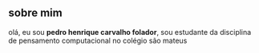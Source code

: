 ## sobre mim ##
olá, eu sou **pedro henrique carvalho folador**, sou estudante da disciplina de pensamento computacional no colégio são mateus
